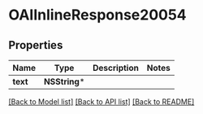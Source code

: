 # OAIInlineResponse20054

## Properties
Name | Type | Description | Notes
------------ | ------------- | ------------- | -------------
**text** | **NSString*** |  | 

[[Back to Model list]](../README.md#documentation-for-models) [[Back to API list]](../README.md#documentation-for-api-endpoints) [[Back to README]](../README.md)


